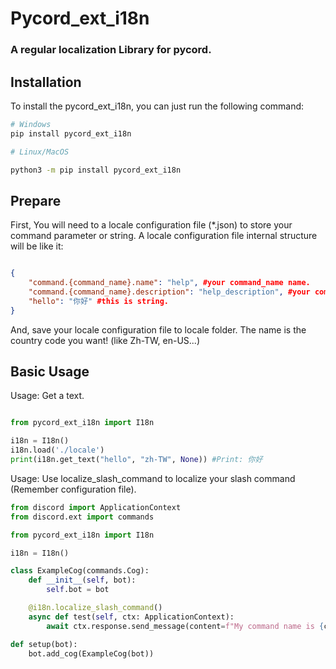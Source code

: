 # Pycord_ext_i18n

### A regular localization Library for pycord.

## Installation
To install the pycord_ext_i18n, you can just run the following command:

```bash
# Windows
pip install pycord_ext_i18n

# Linux/MacOS

python3 -m pip install pycord_ext_i18n
```
## Prepare
First, You will need to a locale configuration file (*.json) to store your command parameter or string.
A locale configuration file internal structure will be like it:

```json

{
    "command.{command_name}.name": "help", #your command_name name.
    "command.{command_name}.description": "help_description", #your command_name description.
    "hello": "你好" #this is string.  
}

```

And, save your locale configuration file to locale folder.
The name is the country code you want! (like Zh-TW, en-US...)

## Basic Usage 

Usage: Get a text.

```py

from pycord_ext_i18n import I18n

i18n = I18n()
i18n.load('./locale')
print(i18n.get_text("hello", "zh-TW", None)) #Print: 你好

```

Usage: Use localize_slash_command to localize your slash command (Remember configuration file).

```py
from discord import ApplicationContext
from discord.ext import commands

from pycord_ext_i18n import I18n

i18n = I18n()

class ExampleCog(commands.Cog):
    def __init__(self, bot):
        self.bot = bot

    @i18n.localize_slash_command()
    async def test(self, ctx: ApplicationContext):
        await ctx.response.send_message(content=f"My command name is {ctx.command.name}!")

def setup(bot):
    bot.add_cog(ExampleCog(bot))
```